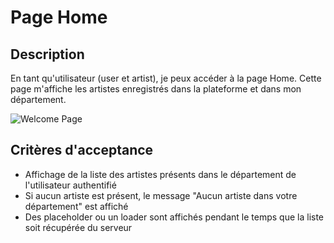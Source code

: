 # Page Home

## Description

En tant qu'utilisateur (user et artist), je peux accéder à la page Home. Cette page m'affiche
les artistes enregistrés dans la plateforme et dans mon département.

![Welcome Page](../design/export_screens/Home.png)

## Critères d'acceptance

- Affichage de la liste des artistes présents dans le département de l'utilisateur authentifié
- Si aucun artiste est présent, le message "Aucun artiste dans votre département" est affiché
- Des placeholder ou un loader sont affichés pendant le temps que la liste soit récupérée du serveur
